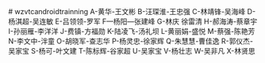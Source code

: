 
﻿# wzvtcandroidtrainning
A-黄华-王文彬
B-汪琛淮-王忠强
C-林靖锋-吴海峰
D-杨淇超-吴连敏
E-吕领领-罗军
F—杨阳—张建峰
G-林庆 徐雷清
H-郝海涛-蔡章宇
I-孙丽雁-李洋洋
J-费镇-方福勋
K-陆凌飞-汤礼坝
L-黄丽娟-盛悦
M-蔡强-陈艳芳 
N-李文中-泮童
O-胡晓军-查志华
P-杨灵忠-徐家辉
Q-朱慧慧-曹佳逸
R-郭仪杰-吴家宝
S-杨可-叶文建
T-陈标辉-谷家超
U-吴家宝
V-杨壮志
W-吴非凡
X-林贤思